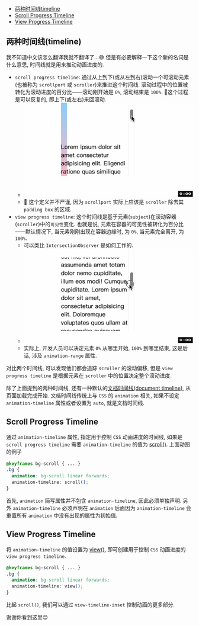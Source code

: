 <!-- TOC -->

- [两种时间线timeline](#%E4%B8%A4%E7%A7%8D%E6%97%B6%E9%97%B4%E7%BA%BFtimeline)
- [Scroll Progress Timeline](#scroll-progress-timeline)
- [View Progress Timeline](#view-progress-timeline)

<!-- /TOC -->
## 两种时间线(timeline)
我不知道中文该怎么翻译我就不翻译了...😅 但是有必要解释一下这个新的名词是什么意思, 时间线就是用来推动动画进度的.
- `scroll progress timeline`: 通过从上到下(或从左到右)滚动一个可滚动元素(也被称为 `scrollport` 或 `scroller`)来推进这个时间线. 滚动过程中的位置被转化为滚动进度的百分比——滚动刚开始是 `0%`, 滚动结束是 `100%`. 📖这个过程是可以反复的, 即上下(或左右)来回滚动.
  - ![](../image/scroll-progress-time-example.gif)
  - 📖 这个定义并不严谨, 因为 `scrollport` 实际上应该是 `scroller` 除去其 `padding box` 的区域.
- `view progress timeline`: 这个时间线是基于元素(`subject`)在滚动容器(`scroller`)中的`可见性`变化. 也就是说, 元素在容器的可见性被转化为百分比——默认情况下, 当元素刚刚出现在容器边缘时, 为 `0%`, 当元素完全离开, 为 `100%`.
  - 可以类比 `IntersectionObserver` 是如何工作的.
  - ![](../image/view-progress-time-example.gif)
  - 实际上, 开发人员可以决定元素 `0%` 从哪里开始, `100%` 到哪里结束, 这是后话, 涉及 `animation-range` 属性.

对比两个时间线, 可以发现他们都会追踪 `scroller` 的滚动偏移, 但是 `view progress timeline` 是根据元素在 `scroller` 中的位置决定整个滚动进度.

除了上面提到的两种时间线, 还有一种默认的[文档时间线(document timeline)](https://developer.mozilla.org/en-US/docs/Web/CSS/animation-timeline), 从页面加载完成开始. 文档时间线传统上与 `CSS` 的 `animation` 相关, 如果不设定 `animation-timeline` 属性或者设置为 `auto`, 就是文档时间线.

## Scroll Progress Timeline
通过 `animation-timeline` 属性, 指定用于控制 `CSS` 动画进度的时间线, 如果是 `scroll progress timeline` 需要 `animation-timeline` 的值为 [scroll()](https://developer.mozilla.org/en-US/docs/Web/CSS/animation-timeline/scroll). 上面动图的例子
```css
@keyframes bg-scroll { ... }
.bg {
  animation: bg-scroll linear forwards;
  animation-timeline: scroll();
}
```
首先, `animation` 简写属性并不包含 `animation-timeline`, 因此必须单独声明. 另外 `animation-timeline` 必须声明在 `animation` 后面因为 `animation-timeline` 会重置所有 `animation` 中没有出现的属性为初始值.
## View Progress Timeline
将 `animation-timeline` 的值设置为 [view()](https://developer.mozilla.org/en-US/docs/Web/CSS/animation-timeline/view), 即可创建用于控制 `CSS` 动画进度的 `view progress timeline`.
```css
@keyframes bg-scroll { ... }
.bg {
  animation: bg-scroll linear forwards;
  animation-timeline: view();
}
```
比起 `scroll()`, 我们可以通过 `view-timeline-inset` 控制动画的更多部分.


谢谢你看到这里😊